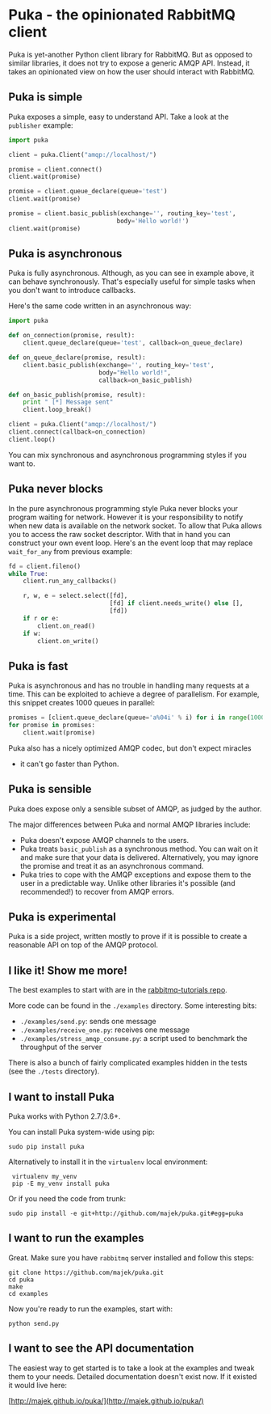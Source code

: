 Puka - the opinionated RabbitMQ client
======================================

Puka is yet-another Python client library for RabbitMQ. But as opposed
to similar libraries, it does not try to expose a generic AMQP
API. Instead, it takes an opinionated view on how the user should
interact with RabbitMQ.


Puka is simple
--------------

Puka exposes a simple, easy to understand API. Take a look at the
`publisher` example:
```python
import puka

client = puka.Client("amqp://localhost/")

promise = client.connect()
client.wait(promise)

promise = client.queue_declare(queue='test')
client.wait(promise)

promise = client.basic_publish(exchange='', routing_key='test',
                              body='Hello world!')
client.wait(promise)
```

Puka is asynchronous
--------------------

Puka is fully asynchronous. Although, as you can see in example
above, it can behave synchronously. That's especially useful for
simple tasks when you don't want to introduce callbacks.

Here's the same code written in an asynchronous way:
```python
import puka

def on_connection(promise, result):
    client.queue_declare(queue='test', callback=on_queue_declare)

def on_queue_declare(promise, result):
    client.basic_publish(exchange='', routing_key='test',
                         body="Hello world!",
                         callback=on_basic_publish)

def on_basic_publish(promise, result):
    print " [*] Message sent"
    client.loop_break()

client = puka.Client("amqp://localhost/")
client.connect(callback=on_connection)
client.loop()
```
You can mix synchronous and asynchronous programming styles if you want
to.


Puka never blocks
-----------------

In the pure asynchronous programming style Puka never blocks your
program waiting for network. However it is your responsibility to
notify when new data is available on the network socket. To allow that
Puka allows you to access the raw socket descriptor. With that in hand
you can construct your own event loop. Here's an the event loop that
may replace `wait_for_any` from previous example:
```python
fd = client.fileno()
while True:
    client.run_any_callbacks()

    r, w, e = select.select([fd],
                            [fd] if client.needs_write() else [],
                            [fd])
    if r or e:
        client.on_read()
    if w:
        client.on_write()
```

Puka is fast
------------

Puka is asynchronous and has no trouble in handling many requests at a
time. This can be exploited to achieve a degree of parallelism. For
example, this snippet creates 1000 queues in parallel:
```python
promises = [client.queue_declare(queue='a%04i' % i) for i in range(1000)]
for promise in promises:
    client.wait(promise)
```

Puka also has a nicely optimized AMQP codec, but don't expect miracles
- it can't go faster than Python.

Puka is sensible
----------------

Puka does expose only a sensible subset of AMQP, as judged by the author.

The major differences between Puka and normal AMQP libraries include:

  - Puka doesn't expose AMQP channels to the users.
  - Puka treats `basic_publish` as a synchronous method. You can wait
    on it and make sure that your data is delivered. Alternatively,
    you may ignore the promise and treat it as an asynchronous command.
  - Puka tries to cope with the AMQP exceptions and expose them
    to the user in a predictable way. Unlike other libraries it's
    possible (and recommended!) to recover from AMQP errors.


Puka is experimental
--------------------

Puka is a side project, written mostly to prove if it is possible to
create a reasonable API on top of the AMQP protocol.


I like it! Show me more!
------------------------

The best examples to start with are in the
[rabbitmq-tutorials repo](https://github.com/rabbitmq/rabbitmq-tutorials/tree/master/python-puka).

More code can be found in the `./examples` directory. Some
interesting bits:

  - `./examples/send.py`: sends one message
  - `./examples/receive_one.py`: receives one message
  - `./examples/stress_amqp_consume.py`: a script used to
    benchmark the throughput of the server


There is also a bunch of fairly complicated examples hidden in the
tests (see the `./tests` directory).


I want to install Puka
----------------------

Puka works with Python 2.7/3.6+.

You can install Puka system-wide using pip:

    sudo pip install puka

Alternatively to install it in the `virtualenv` local environment:

     virtualenv my_venv
     pip -E my_venv install puka

Or if you need the code from trunk:

    sudo pip install -e git+http://github.com/majek/puka.git#egg=puka


I want to run the examples
--------------------------

Great. Make sure you have `rabbitmq` server installed and follow this
steps:

    git clone https://github.com/majek/puka.git
    cd puka
    make
    cd examples

Now you're ready to run the examples, start with:

    python send.py


I want to see the API documentation
-----------------------------------

The easiest way to get started is to take a look at the examples and
tweak them to your needs.  Detailed documentation doesn't exist
now. If it existed it would live here:

[http://majek.github.io/puka/](http://majek.github.io/puka/)
